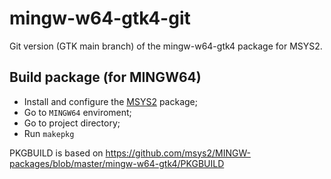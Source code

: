 # mingw-w64-gtk4-git
Git version (GTK main branch) of the mingw-w64-gtk4 package for MSYS2.

## Build package (for MINGW64)
- Install and configure the [MSYS2](https://www.msys2.org/) package;
- Go to `MINGW64` enviroment;
- Go to project directory;
- Run `makepkg`

PKGBUILD is based on https://github.com/msys2/MINGW-packages/blob/master/mingw-w64-gtk4/PKGBUILD
